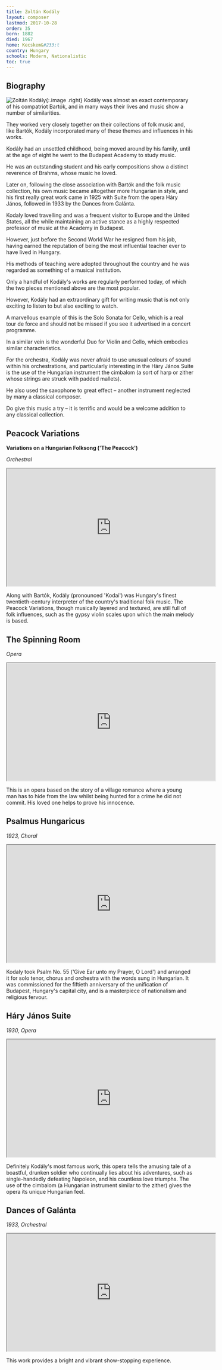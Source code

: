 ```yaml
---
title: Zoltán Kodály
layout: composer
lastmod: 2017-10-28
order: 35
born: 1882
died: 1967
home: Kecskem&#233;t
country: Hungary
schools: Modern, Nationalistic
toc: true
---
```


## Biography

![Zoltán Kodály](/images/classical/35.jpg){:.image .right}
Kodály was almost an exact contemporary of his compatriot Bartók, and in many ways their lives and music show a number of similarities.

They worked very closely together on their collections of folk music and, like Bartók, Kodály incorporated many of these themes and influences in his works.

Kodály had an unsettled childhood, being moved around by his family, until at the age of eight he went to the Budapest Academy to study music.

He was an outstanding student and his early compositions show a distinct reverence of Brahms, whose music he loved.

Later on, following the close association with Bartók and the folk music collection, his own music became altogether more Hungarian in style, and his first really great work came in 1925 with Suite from the opera Háry János, followed in 1933 by the Dances from Galánta.

Kodaly loved travelling and was a frequent visitor to Europe and the United States, all the while maintaining an active stance as a highly respected professor of music at the Academy in Budapest.

However, just before the Second World War he resigned from his job, having earned the reputation of being the most influential teacher ever to have lived in Hungary.

His methods of teaching were adopted throughout the country and he was regarded as something of a musical institution.

Only a handful of Kodály's works are regularly performed today, of which the two pieces mentioned above are the most popular.

However, Kodály had an extraordinary gift for writing music that is not only exciting to listen to but also exciting to watch.

A marvellous example of this is the Solo Sonata for Cello, which is a real tour de force and should not be missed if you see it advertised in a concert programme.

In a similar vein is the wonderful Duo for Violin and Cello, which embodies similar characteristics.

For the orchestra, Kodály was never afraid to use unusual colours of sound within his orchestrations, and particularly interesting in the Háry János Suite is the use of the Hungarian instrument the cimbalom (a sort of harp or zither whose strings are struck with padded mallets).

He also used the saxophone to great effect – another instrument neglected by many a classical composer.

Do give this music a try – it is terrific and would be a welcome addition to any classical collection.

## Peacock Variations
**Variations on a Hungarian Folksong ('The Peacock')**

_Orchestral_

<div class='embed-responsive embed-responsive-4by3'><iframe width='560' height='315' src='https://www.youtube.com/embed/ot8P5sUQ96Q'  allowfullscreen></iframe></div>

Along with Bartók, Kodály (pronounced 'Kodai') was Hungary's finest twentieth-century interpreter of the country's traditional folk music. The Peacock Variations, though musically layered and textured, are still full of folk influences, such as the gypsy violin scales upon which the main melody is based.

## The Spinning Room

_Opera_

<div class='embed-responsive embed-responsive-4by3'><iframe width='560' height='315' src='https://www.youtube.com/embed/nD47A4HXDds'  allowfullscreen></iframe></div>

This is an opera based on the story of a village romance where a young man has to hide from the law whilst being hunted for a crime he did not commit. His loved one helps to prove his innocence.

## Psalmus Hungaricus

_1923, Choral_

<div class='embed-responsive embed-responsive-4by3'><iframe width='560' height='315' src='https://www.youtube.com/embed/a6xnAFI562Y'  allowfullscreen></iframe></div>

Kodaly took Psalm No. 55 ('Give Ear unto my Prayer, O Lord') and arranged it for solo tenor, chorus and orchestra with the words sung in Hungarian. It was commissioned for the fiftieth anniversary of the unification of Budapest, Hungary's capital city, and is a masterpiece of nationalism and religious fervour.

## Háry János Suite

_1930, Opera_

<div class='embed-responsive embed-responsive-4by3'><iframe width='560' height='315' src='https://www.youtube.com/embed/NiFD8tSm3VI'  allowfullscreen></iframe></div>

Definitely Kodály's most famous work, this opera tells the amusing tale of a boastful, drunken soldier who continually lies about his adventures, such as single-handedly defeating Napoleon, and his countless love triumphs. The use of the cimbalom (a Hungarian instrument similar to the zither) gives the opera its unique Hungarian feel.

## Dances of Galánta

_1933, Orchestral_

<div class='embed-responsive embed-responsive-4by3'><iframe width='560' height='315' src='https://www.youtube.com/embed/ZJavqYmhaV4'  allowfullscreen></iframe></div>

This work provides a bright and vibrant show-stopping experience.
